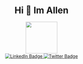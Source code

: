 <div id="header" align="center">
  <h1> Hi 👋 Im Allen </h1>
  <img src="https://media.giphy.com/media/UoLt6Tm8wlSnWGfSFs/giphy.gif" width="100"/>
  <div id="badges">
  <a href="https://www.linkedin.com/in/allen-p-517818216/">
    <img src="https://img.shields.io/badge/LinkedIn-blue?style=for-the-badge&logo=linkedin&logoColor=white" alt="LinkedIn Badge"/>
  </a>
  <a href="https://twitter.com/e_escalade">
    <img src="https://img.shields.io/badge/Twitter-blue?style=for-the-badge&logo=twitter&logoColor=white" alt="Twitter Badge"/>
  </a>
</div>
</div>

<!---
AllenP3/AllenP3 is a ✨ special ✨ repository because its `README.md` (this file) appears on your GitHub profile.
You can click the Preview link to take a look at your changes.
--->
